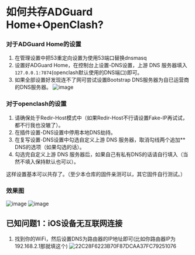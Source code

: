 # 如何共存ADGuard Home+OpenClash?

### 对于ADGuard Home的设置
1. 在管理设置中把53重定向设置为使用53端口替换dnsmasq
2. 设置好ADGuard Home，在控制台上设置-DNS设置，上游 DNS 服务器填入`127.0.0.1:7874`(openclash默认使用的DNS端口)即可。
3. 如果全部设置好发现连不了网可尝试设置Bootstrap DNS服务器为自已运营商的DNS服务器。
![image](https://user-images.githubusercontent.com/67815438/234561559-20dad298-a8ef-41ca-837e-fbed74192f31.png)

### 对于openclash的设置
1. 请确保处于Redir-Host模式中（如果Redir-Host不行请设置Fake-IP再试试，都不行我也没辙了）。
2. 在插件设置-DNS设置中停用本地DNS劫持。
3. 在复写设置-DNS设置中勾选自定义上游 DNS 服务器，取消勾线两个追加** DNS的选项（如果勾选的话）。
4. 勾选完自定义上游 DNS 服务器后，如果自己有私有DNS的话请自行填入（当然不填入保持默认也可以）。

这样设置基本可以共存了。（至少本仓库的固件亲测可以，其它固件自行测试。）
### 效果图
![image](https://user-images.githubusercontent.com/67815438/234561736-10f3bdd8-1670-4a70-be57-a0d9389865bc.png)
![image](https://user-images.githubusercontent.com/67815438/234561805-6307d907-8fc6-4e8e-90fb-e3368328ee46.png)

## 已知问题1：iOS设备无互联网连接
1. 找到你的WiFi，然后设置DNS为路由器的IP地址即可(比如你路由器IP为192.168.2.1那就填这个)
![22C28F6223B70F87DCAA37FC79251076](https://user-images.githubusercontent.com/67815438/234564845-6476336c-7154-4a36-8f44-0f2c34e856ce.png)
